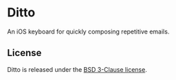 # Ditto

An iOS keyboard for quickly composing repetitive emails.

## License

Ditto is released under the [BSD 3-Clause license](https://github.com/kern/ditto/blob/master/LICENSE).
